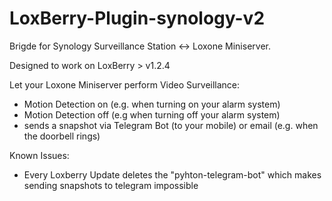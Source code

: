 # LoxBerry-Plugin-synology-v2
Brigde for Synology Surveillance Station <-> Loxone Miniserver. 

Designed to work on LoxBerry > v1.2.4

Let your Loxone Miniserver perform Video Surveillance:
* Motion Detection on (e.g. when turning on your alarm system)
* Motion Detection off (e.g when turning off your alarm system)
* sends a snapshot via Telegram Bot (to your mobile) or email (e.g. when the doorbell rings)

Known Issues:
* Every Loxberry Update deletes the "pyhton-telegram-bot" which makes sending snapshots to telegram impossible
